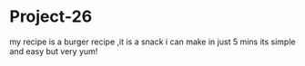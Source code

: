 # Project-26
my recipe is a burger recipe ,it is a snack i can make in just 5 mins its simple and easy but very yum!